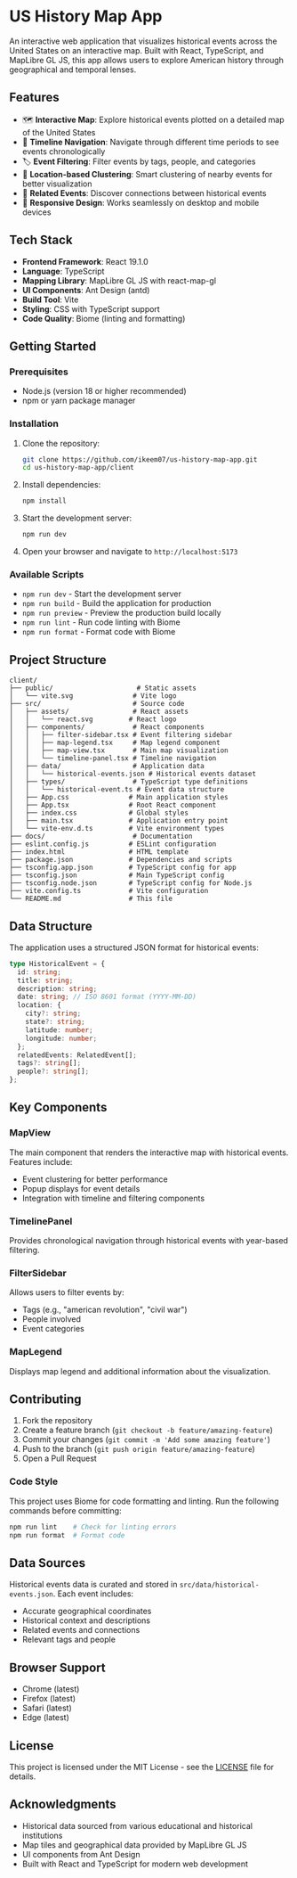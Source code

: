 # US History Map App

An interactive web application that visualizes historical events across the United States on an interactive map. Built with React, TypeScript, and MapLibre GL JS, this app allows users to explore American history through geographical and temporal lenses.

## Features

- 🗺️ **Interactive Map**: Explore historical events plotted on a detailed map of the United States
- 📅 **Timeline Navigation**: Navigate through different time periods to see events chronologically
- 🏷️ **Event Filtering**: Filter events by tags, people, and categories
- 📍 **Location-based Clustering**: Smart clustering of nearby events for better visualization
- 🔗 **Related Events**: Discover connections between historical events
- 📱 **Responsive Design**: Works seamlessly on desktop and mobile devices

## Tech Stack

- **Frontend Framework**: React 19.1.0
- **Language**: TypeScript
- **Mapping Library**: MapLibre GL JS with react-map-gl
- **UI Components**: Ant Design (antd)
- **Build Tool**: Vite
- **Styling**: CSS with TypeScript support
- **Code Quality**: Biome (linting and formatting)

## Getting Started

### Prerequisites

- Node.js (version 18 or higher recommended)
- npm or yarn package manager

### Installation

1. Clone the repository:
   ```bash
   git clone https://github.com/ikeem07/us-history-map-app.git
   cd us-history-map-app/client
   ```

2. Install dependencies:
   ```bash
   npm install
   ```

3. Start the development server:
   ```bash
   npm run dev
   ```

4. Open your browser and navigate to `http://localhost:5173`

### Available Scripts

- `npm run dev` - Start the development server
- `npm run build` - Build the application for production
- `npm run preview` - Preview the production build locally
- `npm run lint` - Run code linting with Biome
- `npm run format` - Format code with Biome

## Project Structure

```
client/
├── public/                     # Static assets
│   └── vite.svg               # Vite logo
├── src/                       # Source code
│   ├── assets/                # React assets
│   │   └── react.svg         # React logo
│   ├── components/            # React components
│   │   ├── filter-sidebar.tsx # Event filtering sidebar
│   │   ├── map-legend.tsx     # Map legend component
│   │   ├── map-view.tsx       # Main map visualization
│   │   └── timeline-panel.tsx # Timeline navigation
│   ├── data/                  # Application data
│   │   └── historical-events.json # Historical events dataset
│   ├── types/                 # TypeScript type definitions
│   │   └── historical-event.ts # Event data structure
│   ├── App.css               # Main application styles
│   ├── App.tsx               # Root React component
│   ├── index.css             # Global styles
│   ├── main.tsx              # Application entry point
│   └── vite-env.d.ts         # Vite environment types
├── docs/                      # Documentation
├── eslint.config.js          # ESLint configuration
├── index.html                # HTML template
├── package.json              # Dependencies and scripts
├── tsconfig.app.json         # TypeScript config for app
├── tsconfig.json             # Main TypeScript config
├── tsconfig.node.json        # TypeScript config for Node.js
├── vite.config.ts            # Vite configuration
└── README.md                 # This file
```

## Data Structure

The application uses a structured JSON format for historical events:

```typescript
type HistoricalEvent = {
  id: string;
  title: string;
  description: string;
  date: string; // ISO 8601 format (YYYY-MM-DD)
  location: {
    city?: string;
    state?: string;
    latitude: number;
    longitude: number;
  };
  relatedEvents: RelatedEvent[];
  tags?: string[];
  people?: string[];
};
```

## Key Components

### MapView
The main component that renders the interactive map with historical events. Features include:
- Event clustering for better performance
- Popup displays for event details
- Integration with timeline and filtering components

### TimelinePanel
Provides chronological navigation through historical events with year-based filtering.

### FilterSidebar
Allows users to filter events by:
- Tags (e.g., "american revolution", "civil war")
- People involved
- Event categories

### MapLegend
Displays map legend and additional information about the visualization.

## Contributing

1. Fork the repository
2. Create a feature branch (`git checkout -b feature/amazing-feature`)
3. Commit your changes (`git commit -m 'Add some amazing feature'`)
4. Push to the branch (`git push origin feature/amazing-feature`)
5. Open a Pull Request

### Code Style

This project uses Biome for code formatting and linting. Run the following commands before committing:

```bash
npm run lint    # Check for linting errors
npm run format  # Format code
```

## Data Sources

Historical events data is curated and stored in `src/data/historical-events.json`. Each event includes:
- Accurate geographical coordinates
- Historical context and descriptions
- Related events and connections
- Relevant tags and people

## Browser Support

- Chrome (latest)
- Firefox (latest)
- Safari (latest)
- Edge (latest)

## License

This project is licensed under the MIT License - see the [LICENSE](LICENSE) file for details.

## Acknowledgments

- Historical data sourced from various educational and historical institutions
- Map tiles and geographical data provided by MapLibre GL JS
- UI components from Ant Design
- Built with React and TypeScript for modern web development
